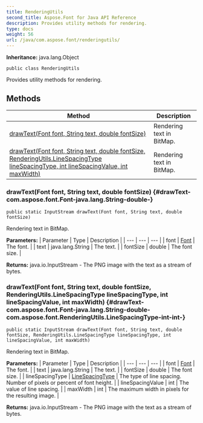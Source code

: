 ```yaml
---
title: RenderingUtils
second_title: Aspose.Font for Java API Reference
description: Provides utility methods for rendering.
type: docs
weight: 56
url: /java/com.aspose.font/renderingutils/
---
```

**Inheritance:**
java.lang.Object
```
public class RenderingUtils
```

Provides utility methods for rendering.
## Methods

| Method | Description |
| --- | --- |
| [drawText(Font font, String text, double fontSize)](#drawText-com.aspose.font.Font-java.lang.String-double-) | Rendering text in BitMap. |
| [drawText(Font font, String text, double fontSize, RenderingUtils.LineSpacingType lineSpacingType, int lineSpacingValue, int maxWidth)](#drawText-com.aspose.font.Font-java.lang.String-double-com.aspose.font.RenderingUtils.LineSpacingType-int-int-) | Rendering text in BitMap. |
### drawText(Font font, String text, double fontSize) {#drawText-com.aspose.font.Font-java.lang.String-double-}
```
public static InputStream drawText(Font font, String text, double fontSize)
```


Rendering text in BitMap.

**Parameters:**
| Parameter | Type | Description |
| --- | --- | --- |
| font | [Font](../../com.aspose.font/font) | The font. |
| text | java.lang.String | The text. |
| fontSize | double | The font size. |

**Returns:**
java.io.InputStream - The PNG image with the text as a stream of bytes.
### drawText(Font font, String text, double fontSize, RenderingUtils.LineSpacingType lineSpacingType, int lineSpacingValue, int maxWidth) {#drawText-com.aspose.font.Font-java.lang.String-double-com.aspose.font.RenderingUtils.LineSpacingType-int-int-}
```
public static InputStream drawText(Font font, String text, double fontSize, RenderingUtils.LineSpacingType lineSpacingType, int lineSpacingValue, int maxWidth)
```


Rendering text in BitMap.

**Parameters:**
| Parameter | Type | Description |
| --- | --- | --- |
| font | [Font](../../com.aspose.font/font) | The font. |
| text | java.lang.String | The text. |
| fontSize | double | The font size. |
| lineSpacingType | [LineSpacingType](../../com.aspose.font/linespacingtype) | The type of line spacing. Number of pixels or percent of font height. |
| lineSpacingValue | int | The value of line spacing. |
| maxWidth | int | The maximum width in pixels for the resulting image. |

**Returns:**
java.io.InputStream - The PNG image with the text as a stream of bytes.

